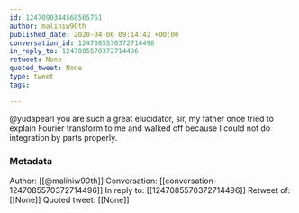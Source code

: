 ```yaml
---
id: 1247090344568565761
author: maliniw90th
published_date: 2020-04-06 09:14:42 +00:00
conversation_id: 1247085570372714496
in_reply_to: 1247085570372714496
retweet: None
quoted_tweet: None
type: tweet
tags:

---
```


@yudapearl you are such a great elucidator, sir, my father once tried to explain Fourier transform to me and walked off because I could not do integration by parts properly.

### Metadata

Author: [[@maliniw90th]]
Conversation: [[conversation-1247085570372714496]]
In reply to: [[1247085570372714496]]
Retweet of: [[None]]
Quoted tweet: [[None]]

